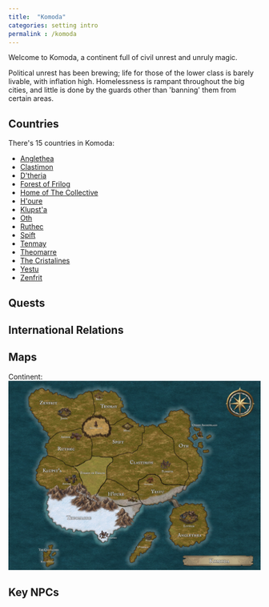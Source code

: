 ```yaml
---
title:  "Komoda"
categories: setting intro
permalink : /komoda
---
```

Welcome to Komoda, a continent full of civil unrest and unruly magic.

Political unrest has been brewing; life for those of the lower class is barely livable, with inflation high. Homelessness is rampant throughout the big cities, and little is done by the guards other than 'banning' them from certain areas.

## Countries

There's 15 countries in Komoda:
 - [Anglethea][anglethea]
 - [Clastimon][clastimon]
 - [D'theria][dtheria]
 - [Forest of Frilog][frilog]
 - [Home of The Collective][collective-land]
 - [H'oure][houre]
 - [Klupst'a][klupsta]
 - [Oth][oth]
 - [Ruthec][ruthec]
 - [Spift][spift]
 - [Tenmay][tenmay]
 - [Theomarre][theomarre]
 - [The Cristalines][cristalines]
 - [Yestu][yestu]
 - [Zenfrit][zenfrit]

## Quests

## International Relations

## Maps

Continent:
![Komoda](./images/Komoda.jpg)

## Key NPCs

[theomarre]: /DnD/countries/theomarre
[oth]:   /DnD/countries/oth
[cristalines]: /DnD/countries/cristalines
[dtheria]: /DnD/countries/dtheria
[anglethea]: /DnD/countries/anglethea
[yestu]: /DnD/countries/yestu
[houre]: /DnD/countries/houre
[clastimon]: /DnD/countries/clastimon
[frilog]: /DnD/countries/frilog
[klupsta]: /DnD/countries/klupsta
[ruthec]: /DnD/countries/ruthec
[spift]: /DnD/countries/spift
[zenfrit]: /DnD/countries/zenfrit
[tenmay]: /DnD/countries/tenmay
[collective-land]: /DnD/countries/collective-land
